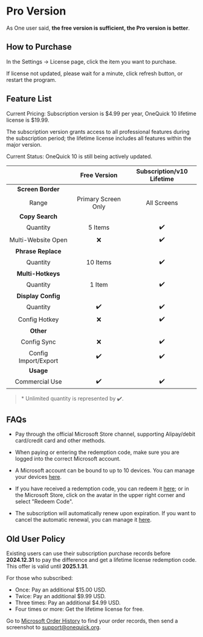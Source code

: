 # Pro Version

As One user said, **the free version is sufficient, the Pro version is better**.

## How to Purchase

In the Settings -> License page, click the item you want to purchase.

If license not updated, please wait for a minute, click refresh button, or restart the program.

## Feature List

Current Pricing: Subscription version is $4.99 per year, OneQuick 10 lifetime license is $19.99.

The subscription version grants access to all professional features during the subscription period; the lifetime license includes all features within the major version.

Current Status: OneQuick 10 is still being actively updated.

|                      |    Free Version     | Subscription/v10 Lifetime |
| :------------------: | :-----------------: | :-----------------------: |
|  **Screen Border**   |                     |                           |
|        Range         | Primary Screen Only |        All Screens        |
|   **Copy Search**    |                     |                           |
|       Quantity       |       5 Items       |            ✔️             |
|  Multi-Website Open  |         ❌          |            ✔️             |
|  **Phrase Replace**  |                     |                           |
|       Quantity       |      10 Items       |            ✔️             |
|  **Multi-Hotkeys**   |                     |                           |
|       Quantity       |       1 Item        |            ✔️             |
|  **Display Config**  |                     |                           |
|       Quantity       |         ✔️          |            ✔️             |
|    Config Hotkey     |         ❌          |            ✔️             |
|      **Other**       |                     |                           |
|     Config Sync      |         ❌          |            ✔️             |
| Config Import/Export |         ✔️          |            ✔️             |
|      **Usage**       |                     |                           |
|    Commercial Use    |         ✔️          |            ✔️             |

> \* Unlimited quantity is represented by ✔️.

## FAQs

- Pay through the official Microsoft Store channel, supporting Alipay/debit card/credit card and other methods.

- When paying or entering the redemption code, make sure you are logged into the correct Microsoft account.

- A Microsoft account can be bound to up to 10 devices. You can manage your devices [here](https://account.microsoft.com/devices/content).

- If you have received a redemption code, you can redeem it [here](https://account.microsoft.com/billing/redeem); or in the Microsoft Store, click on the avatar in the upper right corner and select "Redeem Code".

- The subscription will automatically renew upon expiration. If you want to cancel the automatic renewal, you can manage it [here](https://account.microsoft.com/services/).

## Old User Policy

Existing users can use their subscription purchase records before **2024.12.31** to pay the difference and get a lifetime license redemption code. This offer is valid until **2025.1.31**.

For those who subscribed:

- Once: Pay an additional $15.00 USD.
- Twice: Pay an additional $9.99 USD.
- Three times: Pay an additional $4.99 USD.
- Four times or more: Get the lifetime license for free.

Go to [Microsoft Order History](https://account.microsoft.com/billing/orders) to find your order records, then send a screenshot to <support@onequick.org>.

<style>
td {
    width: 12rem;
}
</style>
